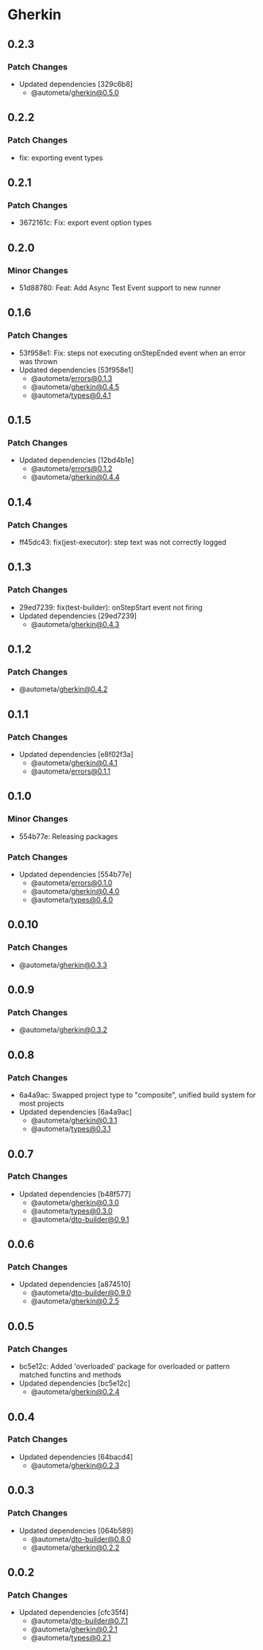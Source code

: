 # Gherkin

## 0.2.3

### Patch Changes

- Updated dependencies [329c6b8]
  - @autometa/gherkin@0.5.0

## 0.2.2

### Patch Changes

- fix: exporting event types

## 0.2.1

### Patch Changes

- 3672161c: Fix: export event option types

## 0.2.0

### Minor Changes

- 51d88780: Feat: Add Async Test Event support to new runner

## 0.1.6

### Patch Changes

- 53f958e1: Fix: steps not executing onStepEnded event when an error was thrown
- Updated dependencies [53f958e1]
  - @autometa/errors@0.1.3
  - @autometa/gherkin@0.4.5
  - @autometa/types@0.4.1

## 0.1.5

### Patch Changes

- Updated dependencies [12bd4b1e]
  - @autometa/errors@0.1.2
  - @autometa/gherkin@0.4.4

## 0.1.4

### Patch Changes

- ff45dc43: fix(jest-executor): step text was not correctly logged

## 0.1.3

### Patch Changes

- 29ed7239: fix(test-builder): onStepStart event not firing
- Updated dependencies [29ed7239]
  - @autometa/gherkin@0.4.3

## 0.1.2

### Patch Changes

- @autometa/gherkin@0.4.2

## 0.1.1

### Patch Changes

- Updated dependencies [e8f02f3a]
  - @autometa/gherkin@0.4.1
  - @autometa/errors@0.1.1

## 0.1.0

### Minor Changes

- 554b77e: Releasing packages

### Patch Changes

- Updated dependencies [554b77e]
  - @autometa/errors@0.1.0
  - @autometa/gherkin@0.4.0
  - @autometa/types@0.4.0

## 0.0.10

### Patch Changes

- @autometa/gherkin@0.3.3

## 0.0.9

### Patch Changes

- @autometa/gherkin@0.3.2

## 0.0.8

### Patch Changes

- 6a4a9ac: Swapped project type to "composite", unified build system for most projects
- Updated dependencies [6a4a9ac]
  - @autometa/gherkin@0.3.1
  - @autometa/types@0.3.1

## 0.0.7

### Patch Changes

- Updated dependencies [b48f577]
  - @autometa/gherkin@0.3.0
  - @autometa/types@0.3.0
  - @autometa/dto-builder@0.9.1

## 0.0.6

### Patch Changes

- Updated dependencies [a874510]
  - @autometa/dto-builder@0.9.0
  - @autometa/gherkin@0.2.5

## 0.0.5

### Patch Changes

- bc5e12c: Added 'overloaded' package for overloaded or pattern matched functins and methods
- Updated dependencies [bc5e12c]
  - @autometa/gherkin@0.2.4

## 0.0.4

### Patch Changes

- Updated dependencies [64bacd4]
  - @autometa/gherkin@0.2.3

## 0.0.3

### Patch Changes

- Updated dependencies [064b589]
  - @autometa/dto-builder@0.8.0
  - @autometa/gherkin@0.2.2

## 0.0.2

### Patch Changes

- Updated dependencies [cfc35f4]
  - @autometa/dto-builder@0.7.1
  - @autometa/gherkin@0.2.1
  - @autometa/types@0.2.1
